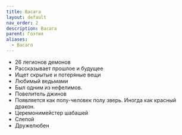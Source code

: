 ```yaml
---
title: Васага
layout: default
nav_order: 2
description: Васага
parent: Гоэтия
aliases:
  - Васаго
---
```

- 26 легионов демонов
- Рассказывает прошлое и будущее
- Ищет скрытые и потеряные вещи
- Любимый ведьмами
- Был одним из нефелимов. 
- Повелитель джинов
- Появляется как полу-человек полу зверь. Иногда как красный дракон.
- Церемонимейстер шабашей
- Слепой
- Дружелюбен
